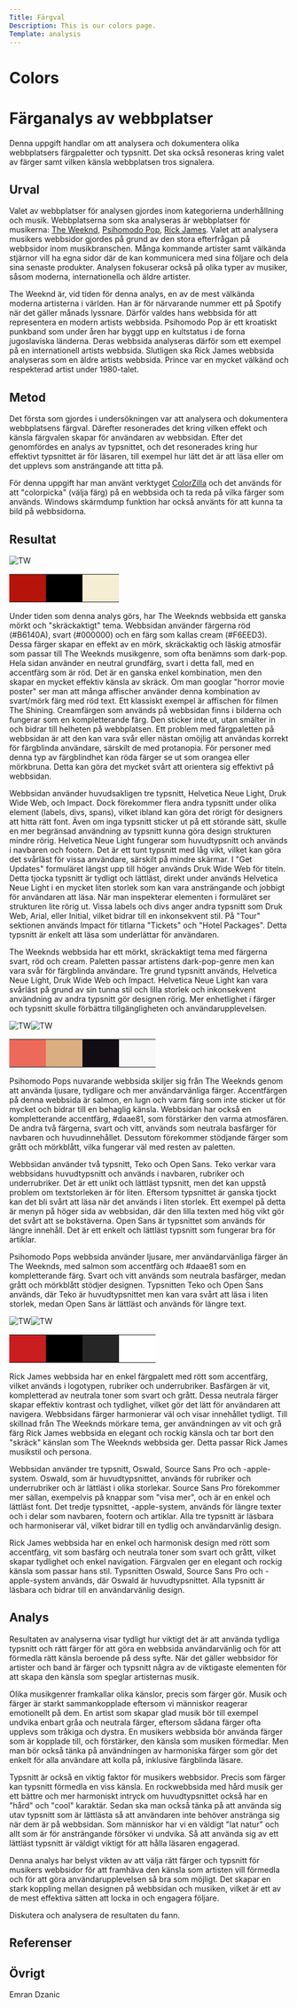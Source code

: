 ```yaml
---
Title: Färgval
Description: This is our colors page.
Template: analysis
---
```


# Colors

Färganalys av webbplatser
=======================

Denna uppgift handlar om att analysera och dokumentera olika webbplatsers färgpaletter och typsnitt. 
Det ska också resoneras kring valet av färger samt vilken känsla webbplatsen tros signalera.

Urval
-----------------------

Valet av webbplatser för analysen gjordes inom kategorierna underhållning och musik. Webbplatserna som ska analyseras är webbplatser för musikerna: [The Weeknd][], [Psihomodo Pop][], [Rick James][]. Valet att analysera musikers webbsidor gjordes på grund av den stora efterfrågan på webbsidor inom musikbranschen. Många kommande artister samt välkända stjärnor vill ha egna sidor där de kan kommunicera med sina följare och dela sina senaste produkter. Analysen fokuserar också på olika typer av musiker, såsom moderna, internationella och äldre artister.

The Weeknd är, vid tiden för denna analys, en av de mest välkända moderna artisterna i världen. Han är för närvarande nummer ett på Spotify när det gäller månads lyssnare. Därför valdes hans webbsida för att representera en modern artists webbsida. Psihomodo Pop är ett kroatiskt punkband som under åren har byggt upp en kultstatus i de forna jugoslaviska länderna. Deras webbsida analyseras därför som ett exempel på en internationell artists webbsida. Slutligen ska Rick James webbsida analyseras som en äldre artists webbsida. Prince var en mycket välkänd och respekterad artist under 1980-talet.

Metod
-----------------------

Det första som gjordes i undersökningen var att analysera och dokumentera webbplatsens färgval. Därefter resonerades det kring vilken effekt och känsla färgvalen skapar för användaren av webbsidan. Efter det genomfördes en analys av typsnittet, och det resonerades kring hur effektivt typsnittet är för läsaren, till exempel hur lätt det är att läsa eller om det upplevs som ansträngande att titta på.


För denna uppgift har man använt verktyget [ColorZilla][] och det används för att "colorpicka" (välja färg) på en webbsida och ta reda på vilka färger som används. Windows skärmdump funktion har också använts för att kunna ta bild på webbsidorna.

Resultat
-----------------------

<table class="reportTable">
    <tr>
        <img id="reportImage" src="../assets/img/TheWeekndSite.png" alt="TW" />
    </tr>
    <tr>
    <td style="height: 50px; width: 50px; background-color: #B6140A">
    <td style="height: 50px; width: 50px; background-color: #000000">
    <td style="height: 50px; width: 50px; background-color: #F6EED3">
    </tr>
</table>

Under tiden som denna analys görs, har The Weeknds webbsida ett ganska mörkt och "skräckaktigt" tema. Webbsidan använder färgerna röd (#B6140A), svart (#000000) och en färg som kallas cream (#F6EED3). Dessa färger skapar en effekt av en mörk, skräckaktig och läskig atmosfär som passar till The Weeknds musikgenre, som ofta benämns som dark-pop. Hela sidan använder en neutral grundfärg, svart i detta fall, med en accentfärg som är röd. Det är en ganska enkel kombination, men den skapar en mycket effektiv känsla av skräck. Om man googlar "horror movie poster" ser man att många affischer använder denna kombination av svart/mörk färg med röd text. Ett klassiskt exempel är affischen för filmen The Shining. Creamfärgen som används på webbsidan finns i bilderna och fungerar som en kompletterande färg. Den sticker inte ut, utan smälter in och bidrar till helheten på webbplatsen. Ett problem med färgpaletten på webbsidan är att den kan vara svår eller nästan omöjlig att användas korrekt för färgblinda användare, särskilt de med protanopia. För personer med denna typ av färgblindhet kan röda färger se ut som orangea eller mörkbruna. Detta kan göra det mycket svårt att orientera sig effektivt på webbsidan.

Webbsidan använder huvudsakligen tre typsnitt, Helvetica Neue Light, Druk Wide Web, och Impact. Dock förekommer flera andra typsnitt under olika element (labels, divs, spans), vilket ibland kan göra det rörigt för designers att hitta rätt font. Även om inga typsnitt sticker ut på ett störande sätt, skulle en mer begränsad användning av typsnitt kunna göra design strukturen mindre rörig. Helvetica Neue Light fungerar som huvudtypsnitt och används i navbaren och footern. Det är ett tunt typsnitt med låg vikt, vilket kan göra det svårläst för vissa användare, särskilt på mindre skärmar. I "Get Updates" formuläret längst upp till höger används Druk Wide Web för titeln. Detta tjocka typsnitt är tydligt och lättläst, direkt under används Helvetica Neue Light i en mycket liten storlek som kan vara ansträngande och jobbigt för användaren att läsa. När man inspekterar elementen i formuläret ser strukturen lite rörig ut. Vissa labels och divs anger andra typsnitt som Druk Web, Arial, eller Initial, vilket bidrar till en inkonsekvent stil. På "Tour" sektionen används Impact för titlarna "Tickets" och "Hotel Packages". Detta typsnitt är enkelt att läsa som underlättar för användaren.

The Weeknds webbsida har ett mörkt, skräckaktigt tema med färgerna svart, röd och cream. Paletten passar artistens dark-pop-genre men kan vara svår för färgblinda användare. Tre grund typsnitt används, Helvetica Neue Light, Druk Wide Web och Impact. Helvetica Neue Light kan vara svårläst på grund av sin tunna stil och lilla storlek och inkonsekvent användning av andra typsnitt gör designen rörig. Mer enhetlighet i färger och typsnitt skulle förbättra tillgängligheten och användarupplevelsen.

<table class="reportTable">
    <tr>
        <img id="reportImage" src="../assets/img/PsihomodoPop.png" alt="TW" />
        <img id="reportImage" src="../assets/img/PsihomodoPopUt.png" alt="TW" />
    </tr>
    <tr>
    <td style="height: 50px; width: 50px; background-color: #ED6A5A">
    <td style="height: 50px; width: 50px; background-color: #daae81">
    <td style="height: 50px; width: 50px; background-color: #120D14">
    <td style="height: 50px; width: 50px; background-color: #F9F9F9">
    </tr>
</table>

Psihomodo Pops nuvarande webbsida skiljer sig från The Weeknds genom att använda ljusare, tydligare och mer användarvänliga färger. Accentfärgen på denna webbsida är salmon, en lugn och varm färg som inte sticker ut för mycket och bidrar till en behaglig känsla. Webbsidan har också en kompletterande accentfärg, #daae81, som förstärker den varma atmosfären. De andra två färgerna, svart och vitt, används som neutrala basfärger för navbaren och huvudinnehållet. Dessutom förekommer stödjande färger som grått och mörkblått, vilka fungerar väl med resten av paletten.

Webbsidan använder två typsnitt, Teko och Open Sans. Teko verkar vara webbsidans huvudtypsnitt och används i navbaren, rubriker och underrubriker. Det är ett unikt och lättläst typsnitt, men det kan uppstå problem om textstorleken är för liten. Eftersom typsnittet är ganska tjockt kan det bli svårt att läsa när det används i liten storlek. Ett exempel på detta är menyn på höger sida av webbsidan, där den lilla texten med hög vikt gör det svårt att se bokstäverna. Open Sans är typsnittet som används för längre innehåll. Det är ett enkelt och lättläst typsnitt som fungerar bra för artiklar.

Psihomodo Pops webbsida använder ljusare, mer användarvänliga färger än The Weeknds, med salmon som accentfärg och #daae81 som en kompletterande färg. Svart och vitt används som neutrala basfärger, medan grått och mörkblått stödjer designen. Typsnitten Teko och Open Sans används, där Teko är huvudtypsnittet men kan vara svårt att läsa i liten storlek, medan Open Sans är lättläst och används för längre text.

<table class="reportTable">
    <tr>
        <img id="reportImage" src="../assets/img/RickJames.png" alt="TW" />
        <img id="reportImage" src="../assets/img/RickJamesT.png" alt="TW" />
    </tr>
    <tr>
    <td style="height: 50px; width: 50px; background-color: #CA1D1F">
    <td style="height: 50px; width: 50px; background-color: #000000">
    <td style="height: 50px; width: 50px; background-color: #262626">
    <td style="height: 50px; width: 50px; background-color: #FFFFFF">
    </tr>
</table>

Rick James webbsida har en enkel färgpalett med rött som accentfärg, vilket används i logotypen, rubriker och underrubriker. Basfärgen är vit, kompletterad av neutrala toner som svart och grått. Dessa neutrala färger skapar effektiv kontrast och tydlighet, vilket gör det lätt för användaren att navigera. Webbsidans färger harmonierar väl och visar innehållet tydligt. Till skillnad från The Weeknds mörkare tema, ger användningen av vit och grå färg Rick James webbsida en elegant och rockig känsla och tar bort den "skräck" känslan som The Weeknds webbsida ger. Detta passar Rick James musikstil och persona.

Webbsidan använder tre typsnitt, Oswald, Source Sans Pro och -apple-system. Oswald, som är huvudtypsnittet, används för rubriker och underrubriker och är lättläst i olika storlekar. Source Sans Pro förekommer mer sällan, exempelvis på knappar som "visa mer", och är en enkel och lättläst font. Det tredje typsnittet, -apple-system, används för längre texter och i delar som navbaren, footern och artiklar. Alla tre typsnitt är läsbara och harmoniserar väl, vilket bidrar till en tydlig och användarvänlig design.

Rick James webbsida har en enkel och harmonisk design med rött som accentfärg, vit som basfärg och neutrala toner som svart och grått, vilket skapar tydlighet och enkel navigation. Färgvalen ger en elegant och rockig känsla som passar hans stil. Typsnitten Oswald, Source Sans Pro och -apple-system används, där Oswald är huvudtypsnittet. Alla typsnitt är läsbara och bidrar till en användarvänlig design.

Analys
-----------------------

Resultaten av analyserna visar tydligt hur viktigt det är att använda tydliga typsnitt och rätt färger för att göra en webbsida användarvänlig och för att förmedla rätt känsla beroende på dess syfte. När det gäller webbsidor för artister och band är färger och typsnitt några av de viktigaste elementen för att skapa den känsla som speglar artisternas musik.

Olika musikgenrer framkallar olika känslor, precis som färger gör. Musik och färger är starkt sammankopplade eftersom vi människor reagerar emotionellt på dem. En artist som skapar glad musik bör till exempel undvika enbart gråa och neutrala färger, eftersom sådana färger ofta upplevs som tråkiga och dystra. En musikers webbsida bör använda färger som är kopplade till, och förstärker, den känsla som musiken förmedlar. Men man bör också tänka på användningen av harmoniska färger som gör det enkelt för alla användare att kolla på, inklusive färgblinda läsare.

Typsnitt är också en viktig faktor för musikers webbsidor. Precis som färger kan typsnitt förmedla en viss känsla. En rockwebbsida med hård musik ger ett bättre och mer harmoniskt intryck om huvudtypsnittet också har en "hård" och "cool" karaktär. Sedan ska man också tänka på att använda sig utav typsnitt som är lättlästa så att användaren inte behöver anstränga sig när dem är på webbsidan. Som människor har vi en väldigt "lat natur" och allt som är för ansträngande försöker vi undvika. Så att använda sig av ett lättläst typsnitt är väldigt viktigt för att hålla läsaren engagerad.

Denna analys har belyst vikten av att välja rätt färger och typsnitt för musikers webbsidor för att framhäva den känsla som artisten vill förmedla och för att göra användarupplevelsen så bra som möjligt. Det skapar en stark koppling mellan designen på webbsidan och musiken, vilket är ett av de mest effektiva sätten att locka in och engagera följare. 

Diskutera och analysera de resultaten du fann.

Referenser
-----------------------


Övrigt
-----------------------

Emran Dzanic

[Psihomodo Pop]: https://www.psihomodopop.hr/
[The Weeknd]: https://www.theweeknd.com/
[Rick James]: https://rickjames.com/
[ColorZilla]: https://www.colorzilla.com/
[OBS Studio]: https://obsproject.com/
